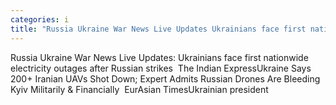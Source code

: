 ```yaml
---
categories: i
title: "Russia Ukraine War News Live Updates Ukrainians face first nationwide electricity outages after Russian strikes  The Indian Express"
---
```

Russia Ukraine War News Live Updates: Ukrainians face first nationwide electricity outages after Russian strikes&nbsp;&nbsp;The Indian ExpressUkraine Says 200+ Iranian UAVs Shot Down; Expert Admits Russian Drones Are Bleeding Kyiv Militarily & Financially&nbsp;&nbsp;EurAsian TimesUkrainian president